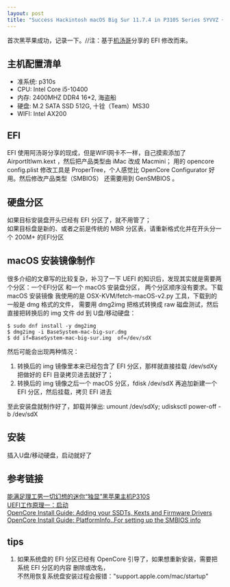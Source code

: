 ```yaml
---
layout: post
title: "Success Hackintosh macOS Big Sur 11.7.4 in P310S Series SYVVZ + Intel Core i5-10400"
---
```


首次黑苹果成功，记录一下。//注：基于[机汤哥](https://space.bilibili.com/485711932/)分享的 EFI 修改而来。  

## 主机配置清单
- 准系统: p310s
- CPU: Intel Core i5-10400
- 内存: 2400MHZ DDR4 16\*2, 海盗船
- 硬盘: M.2 SATA SSD 512G, 十铨（Team）MS30
- WIFI: Intel AX200

## EFI
EFI 使用阿汤哥分享的现成，但是WIFI网卡不一样，自己摸索添加了 AirportItlwm.kext ，然后把产品类型由 iMac 改成 Macmini；
用的 opencore config.plist 修改工具是 ProperTree，个人感觉比 OpenCore Configurator 好用。然后修改产品类型（SMBIOS）
还需要用到 GenSMBIOS 。

## 硬盘分区
如果目标安装盘开头已经有 EFI 分区了，就不用管了；  
如果目标盘是新的、或者之前是传统的 MBR 分区表，请重新格式化并在开头分一个 200M+ 的EFI分区

## macOS 安装镜像制作
很多介绍的文章写的比较复杂，补习了一下 UEFI 的知识后，发现其实就是需要两个分区：一个EFI分区 和一个 macOS 安装盘分区，
两个分区顺序没有要求。下载 macOS 安装镜像 我使用的是 OSX-KVM/fetch-macOS-v2.py 工具，下载到的一般是 dmg 格式的文件，
需要用 dmg2img 把格式转换成 raw 磁盘测试，然后直接把转换后的 img 文件 dd 到 U盘/移动硬盘：  
```
$ sudo dnf install -y dmg2img
$ dmg2img -i BaseSystem-mac-big-sur.dmg
$ dd if=BaseSystem-mac-big-sur.img  of=/dev/sdX
```

然后可能会出现两种情况：  
1. 转换后的 img 镜像里本来已经包含了 EFI 分区，那样就直接挂载 /dev/sdXy 把做好的 EFI 目录拷贝进去就好了；  
2. 转换后的 img 镜像之后一个 macOS 分区，fdisk /dev/sdX 再追加新建一个 EFI 分区，然后挂载，拷贝 EFI 进去

至此安装盘就制作好了，卸载并弹出: umount /dev/sdXy; udisksctl power-off -b /dev/sdX

## 安装
插入U盘/移动硬盘，启动就好了


## 参考链接
[能满足理工男一切幻想的迷你“独显”黑苹果主机P310S](https://www.bilibili.com/video/BV1zV41147V4/?spm_id_from=333.999.0.0)  
[UEFI工作原理一：启动](https://mp.weixin.qq.com/s/hmS3ZgaKiSBS4cC0pq8MDg?)  
[OpenCore Install Guide: Adding your SSDTs, Kexts and Firmware Drivers](https://dortania.github.io/OpenCore-Install-Guide/config.plist/#adding-your-ssdts-kexts-and-firmware-drivers)  
[OpenCore Install Guide: PlatformInfo..For setting up the SMBIOS info](https://dortania.github.io/OpenCore-Install-Guide/config-HEDT/ivy-bridge-e.html#platforminfo)  


## tips
1. 如果系统盘的 EFI 分区已经有 OpenCore 引导了，如果想重新安装，需要把系统 EFI 分区的内容 删除或改名，  
   不然用恢复系统盘安装过程会报错："support.apple.com/mac/startup"

